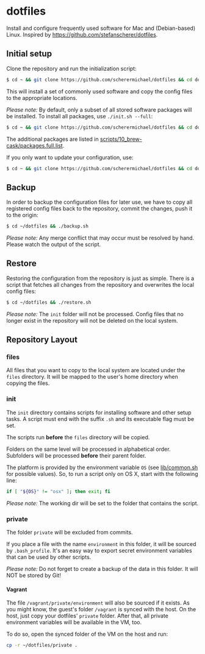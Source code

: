 # dotfiles

Install and configure frequently used software for Mac and (Debian-based) Linux. Inspired by https://github.com/stefanscherer/dotfiles.

## Initial setup

Clone the repository and run the initialization script:

```bash
$ cd ~ && git clone https://github.com/scherermichael/dotfiles && cd dotfiles && ./init.sh
```

This will install a set of commonly used software and copy the config files to the appropriate locations.

*Please note:* By default, only a subset of all stored software packages will be installed. To install all packages, use `./init.sh --full`:

```bash
$ cd ~ && git clone https://github.com/scherermichael/dotfiles && cd dotfiles && ./init.sh --full
```

The additional packages are listed in [scripts/10_brew-cask/packages.full.list](scripts/10_brew-cask/packages.full.list).

If you only want to update your configuration, use:

```bash
$ cd ~ && git clone https://github.com/scherermichael/dotfiles && cd dotfiles && ./restore.sh
```

## Backup

In order to backup the configuration files for later use, we have to copy all registered config files back to the repository, commit the changes, push it to the origin:

  ```bash
  $ cd ~/dotfiles && ./backup.sh
  ```

*Please note:* Any merge conflict that may occur must be resolved by hand. Please watch the output of the script.

## Restore

Restoring the configuration from the repository is just as simple. There is a script that fetches all changes from the repository and overwrites the local config files:

```bash
$ cd ~/dotfiles && ./restore.sh
```

*Please note:* The `init` folder will not be processed. Config files that no longer exist in the repository will not be deleted on the local system.

## Repository Layout

### files

All files that you want to copy to the local system are located under the `files` directory. It will be mapped to the user's home directory when copying the files.

### init

The `init` directory contains scripts for installing software and other setup tasks. A script must end with the suffix `.sh` and its executable flag must be set.

The scripts run **before** the `files` directory will be copied.

Folders on the same level will be processed in alphabetical order. Subfolders will be processed **before** their parent folder.

The platform is provided by the environment variable `OS` (see [lib/common.sh](lib/common.sh) for possible values). So, to run a script only on OS X, start with the following line:

```bash
if [ "${OS}" != "osx" ]; then exit; fi
```

*Please note:* The working dir will be set to the folder that contains the script.

### private

The folder `private` will be excluded from commits.

If you place a file with the name `environment` in this folder, it will be sourced by `.bash_profile`. It's an easy way to export secret environment variables that can be used by other scripts.  

*Please note:* Do not forget to create a backup of the data in this folder. It will NOT be stored by Git!

#### Vagrant

The file `/vagrant/private/environment` will also be sourced if it exists. As you might know, the guest's folder `/vagrant` is synced with the host. On the host, just copy your dotfiles' `private` folder. After that, all private environment variables will be available in the VM, too.

To do so, open the synced folder of the VM on the host and run:

```bash
cp -r ~/dotfiles/private .
```
